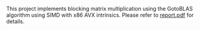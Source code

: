 This project implements blocking matrix multiplication using the GotoBLAS algorithm using SIMD with x86 AVX intrinsics. Please refer to [report.pdf](https://github.com/abhishekvijeev/matmul-simd/report.pdf) for details.
